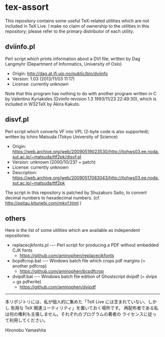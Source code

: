 # tex-assort

This repository contains some useful TeX-related utilities which are not
included in TeX Live. I make no claim of ownership to the utilities in this
repository; please refer to the primary distributor of each utility.

## dviinfo.pl

Perl script which prints information about a DVI file;
written by Dag Langmyhr (Department of Informatics, University of Oslo)

- Origin: http://dag.at.ifi.uio.no/public/bin/dviinfo
- Version: 1.03 (2013/11/03 11:17)
- License: currently unknown

Note that this program has nothing to do with another program written in C
by Valentino Kyriakides (Dviinfo revision 1.3 1993/11/23 22:49:30), which is
included in W32TeX by Akira Kakuto.

## disvf.pl

Perl script which converts VF into VPL (2-byte code is also supported);
written by Ichiro Matsuda (Tokyo University of Science)

- Origin: https://web.archive.org/web/20090519023530/http://itohws03.ee.noda.sut.ac.jp/~matsuda/ttf2pk/disvf.pl
- Version: unknown (2000/10/23? + patch)
- License: currently unknown
- Description: https://web.archive.org/web/20090517083043/http://itohws03.ee.noda.sut.ac.jp/~matsuda/ttf2pk

The script in this repository is patched by Shuzaburo Saito, to convert decimal
numbers to hexadecimal numbers. (cf. http://psitau.kitunebi.com/mkvf.html )

## others

Here is the list of some utilities which are available as independent repositories:

- replacecjkfonts.pl --- Perl script for producing a PDF without embedded CJK fonts
    - https://github.com/aminophen/replacecjkfonts
- bcpdfcrop.bat --- Windows batch file which crops pdf margins (= another pdfcrop)
    - https://github.com/aminophen/bcpdfcrop
- dvipdf.bat --- Windows batch file edition of Ghostscript dvipdf (= dvips + gs pdfwrite)
    - https://github.com/aminophen/dvipdf


----

本リポジトリには、私が個人的に集めた「TeX Live には含まれていない、しかし
有用な TeX 関連ユーティリティ」を置いておく場所です。
再配布者である私は何の権利も主張しません。それぞれのプログラムの著者の
ライセンスに従って利用してください。

Hironobu Yamashita
